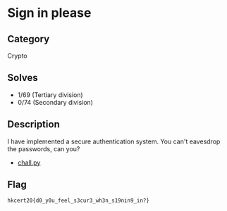 Sign in please
===

## Category

Crypto

## Solves

* 1/69 (Tertiary division)
* 0/74 (Secondary division)

## Description
  
I have implemented a secure authentication system. You can't eavesdrop the passwords, can you?

* [chall.py](public/chall.py)

## Flag

`hkcert20{d0_y0u_feel_s3cur3_wh3n_s19nin9_in?}`
